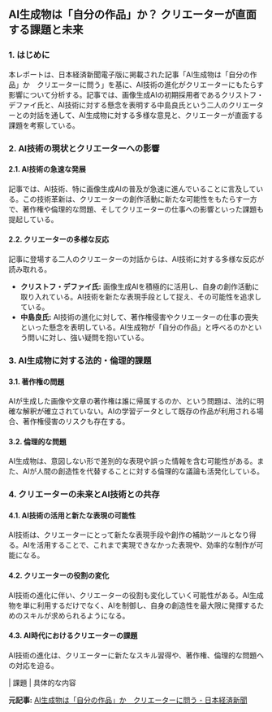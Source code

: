 ## AI生成物は「自分の作品」か？ クリエーターが直面する課題と未来

### 1. はじめに

本レポートは、日本経済新聞電子版に掲載された記事「AI生成物は「自分の作品」か　クリエーターに問う」を基に、AI技術の進化がクリエーターにもたらす影響について分析する。記事では、画像生成AIの初期採用者であるクリストフ・デファイ氏と、AI技術に対する懸念を表明する中島良氏という二人のクリエーターとの対話を通して、AI生成物に対する多様な意見と、クリエーターが直面する課題を考察している。

### 2. AI技術の現状とクリエーターへの影響

#### 2.1. AI技術の急速な発展

記事では、AI技術、特に画像生成AIの普及が急速に進んでいることに言及している。この技術革新は、クリエーターの創作活動に新たな可能性をもたらす一方で、著作権や倫理的な問題、そしてクリエーターの仕事への影響といった課題も提起している。

#### 2.2. クリエーターの多様な反応

記事に登場する二人のクリエーターの対話からは、AI技術に対する多様な反応が読み取れる。

* **クリストフ・デファイ氏:** 画像生成AIを積極的に活用し、自身の創作活動に取り入れている。AI技術を新たな表現手段として捉え、その可能性を追求している。
* **中島良氏:** AI技術の進化に対して、著作権侵害やクリエーターの仕事の喪失といった懸念を表明している。AI生成物が「自分の作品」と呼べるのかという問いに対し、強い疑問を抱いている。

### 3. AI生成物に対する法的・倫理的課題

#### 3.1. 著作権の問題

AIが生成した画像や文章の著作権は誰に帰属するのか、という問題は、法的に明確な解釈が確立されていない。AIの学習データとして既存の作品が利用される場合、著作権侵害のリスクも存在する。

#### 3.2. 倫理的な問題

AI生成物は、意図しない形で差別的な表現や誤った情報を含む可能性がある。また、AIが人間の創造性を代替することに対する倫理的な議論も活発化している。

### 4. クリエーターの未来とAI技術との共存

#### 4.1. AI技術の活用と新たな表現の可能性

AI技術は、クリエーターにとって新たな表現手段や創作の補助ツールとなり得る。AIを活用することで、これまで実現できなかった表現や、効率的な制作が可能になる。

#### 4.2. クリエーターの役割の変化

AI技術の進化に伴い、クリエーターの役割も変化していく可能性がある。AI生成物を単に利用するだけでなく、AIを制御し、自身の創造性を最大限に発揮するためのスキルが求められるようになる。

#### 4.3. AI時代におけるクリエーターの課題

AI技術の進化は、クリエーターに新たなスキル習得や、著作権、倫理的な問題への対応を迫る。

| 課題 | 具体的な内容 

**元記事:** [AI生成物は「自分の作品」か　クリエーターに問う - 日本経済新聞](https://www.nikkei.com/article/DGXZQOCD090QS0Z00C25A2000000/)